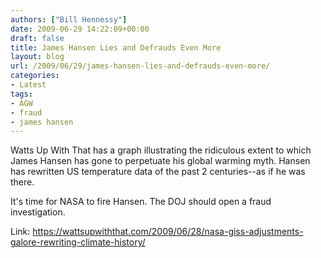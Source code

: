 ```yaml
---
authors: ["Bill Hennessy"]
date: 2009-06-29 14:22:09+00:00
draft: false
title: James Hansen Lies and Defrauds Even More
layout: blog
url: /2009/06/29/james-hansen-lies-and-defrauds-even-more/
categories:
- Latest
tags:
- AGW
- fraud
- james hansen
---
```


Watts Up With That has a graph illustrating the ridiculous extent to which James Hansen has gone to perpetuate his global warming myth.  Hansen has rewritten US temperature data of the past 2 centuries--as if he was there.

It's time for NASA to fire Hansen.  The DOJ should open a fraud investigation. 

Link: https://wattsupwiththat.com/2009/06/28/nasa-giss-adjustments-galore-rewriting-climate-history/
